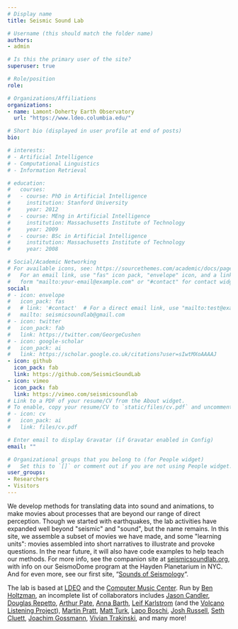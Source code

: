 ```yaml
---
# Display name
title: Seismic Sound Lab

# Username (this should match the folder name)
authors:
- admin

# Is this the primary user of the site?
superuser: true

# Role/position
role:

# Organizations/Affiliations
organizations:
- name: Lamont-Doherty Earth Observatory
  url: "https://www.ldeo.columbia.edu/"

# Short bio (displayed in user profile at end of posts)
bio:

# interests:
# - Artificial Intelligence
# - Computational Linguistics
# - Information Retrieval

# education:
#   courses:
#   - course: PhD in Artificial Intelligence
#     institution: Stanford University
#     year: 2012
#   - course: MEng in Artificial Intelligence
#     institution: Massachusetts Institute of Technology
#     year: 2009
#   - course: BSc in Artificial Intelligence
#     institution: Massachusetts Institute of Technology
#     year: 2008

# Social/Academic Networking
# For available icons, see: https://sourcethemes.com/academic/docs/page-builder/#icons
#   For an email link, use "fas" icon pack, "envelope" icon, and a link in the
#   form "mailto:your-email@example.com" or "#contact" for contact widget.
social:
# - icon: envelope
#   icon_pack: fas
#   # link: '#contact'  # For a direct email link, use "mailto:test@example.org".
#   mailto: seismicsoundlab@gmail.com
# - icon: twitter
#   icon_pack: fab
#   link: https://twitter.com/GeorgeCushen
# - icon: google-scholar
#   icon_pack: ai
#   link: https://scholar.google.co.uk/citations?user=sIwtMXoAAAAJ
- icon: github
  icon_pack: fab
  link: https://github.com/SeismicSoundLab
- icon: vimeo
  icon_pack: fab
  link: https://vimeo.com/seismicsoundlab
# Link to a PDF of your resume/CV from the About widget.
# To enable, copy your resume/CV to `static/files/cv.pdf` and uncomment the lines below.
# - icon: cv
#   icon_pack: ai
#   link: files/cv.pdf

# Enter email to display Gravatar (if Gravatar enabled in Config)
email: ""

# Organizational groups that you belong to (for People widget)
#   Set this to `[]` or comment out if you are not using People widget.
user_groups:
- Researchers
- Visitors
---
```


We develop methods for translating data into sound and animations, to make movies about processes that are beyond our range of direct perception. Though we started with earthquakes, the lab activities have expanded well beyond "seismic" and "sound", but the name remains. In this site, we assemble a subset of movies we have made, and some "learning units": movies assembled into short narratives to illustrate and provoke questions. In the near future, it will also have code examples to help teach our methods. For more info, see the companion site at [seismicsoundlab.org](http://www.seismicsoundlab.org/), with info on our SeismoDome program at the Hayden Planetarium in NYC. And for even more, see our first site, “[Sounds of Seismology](http://www.ldeo.columbia.edu/res/pi/sounds-of-seismology/)“.

The lab is based at [LDEO](http://www.ldeo.columbia.edu/) and the [Computer Music Center](https://cmc.music.columbia.edu/). Run by [Ben Holtzman](https://www.ldeo.columbia.edu/~benh/), an incomplete list of collaborators includes [Jason Candler](https://www.guarsh.com/), [Douglas Repetto](http://douglasrepetto.com), [Arthur Pate](https://parthurp.github.io/homepage/index.html), [Anna Barth](https://barthac.github.io/), [Leif Karlstrom](https://pages.uoregon.edu/leif/) (and the [Volcano Listening Project](http://www.volcanolisteningproject.org/)), [Martin Pratt](https://martinjpratt.wordpress.com/), [Matt Turk](https://sites.google.com/site/matthewturk/), [Lapo Boschi](http://geo.geoscienze.unipd.it/users/boschi-lapo), [Josh Russell](https://jbrussell.github.io/), [Seth Cluett](https://sethcluett.com/), [Joachim Gossmann](http://musicweb2.ucsd.edu/~jo/#intro), [Vivian Trakinski](https://www.linkedin.com/in/vivian-trakinski-8023062/), and many more!
